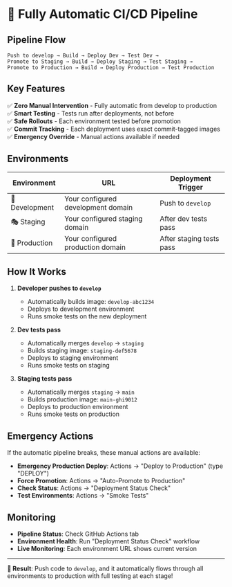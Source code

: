 # 🚀 Fully Automatic CI/CD Pipeline

## Pipeline Flow
```
Push to develop → Build → Deploy Dev → Test Dev → 
Promote to Staging → Build → Deploy Staging → Test Staging →
Promote to Production → Build → Deploy Production → Test Production
```

## Key Features
✅ **Zero Manual Intervention** - Fully automatic from develop to production  
✅ **Smart Testing** - Tests run after deployments, not before  
✅ **Safe Rollouts** - Each environment tested before promotion  
✅ **Commit Tracking** - Each deployment uses exact commit-tagged images  
✅ **Emergency Override** - Manual actions available if needed  

## Environments

| Environment | URL | Deployment Trigger |
|-------------|-----|-------------------|
| 🧪 Development | Your configured development domain | Push to `develop` |
| 🎭 Staging | Your configured staging domain | After dev tests pass |
| 🚀 Production | Your configured production domain | After staging tests pass |

## How It Works

1. **Developer pushes to `develop`**
   - Automatically builds image: `develop-abc1234`
   - Deploys to development environment
   - Runs smoke tests on the new deployment

2. **Dev tests pass**
   - Automatically merges `develop` → `staging`
   - Builds staging image: `staging-def5678`
   - Deploys to staging environment
   - Runs smoke tests on staging

3. **Staging tests pass**
   - Automatically merges `staging` → `main`
   - Builds production image: `main-ghi9012`
   - Deploys to production environment
   - Runs smoke tests on production

## Emergency Actions

If the automatic pipeline breaks, these manual actions are available:

- **Emergency Production Deploy**: Actions → "Deploy to Production" (type "DEPLOY")
- **Force Promotion**: Actions → "Auto-Promote to Production"
- **Check Status**: Actions → "Deployment Status Check"
- **Test Environments**: Actions → "Smoke Tests"

## Monitoring

- **Pipeline Status**: Check GitHub Actions tab
- **Environment Health**: Run "Deployment Status Check" workflow
- **Live Monitoring**: Each environment URL shows current version

---

**🎯 Result**: Push code to `develop`, and it automatically flows through all environments to production with full testing at each stage!
